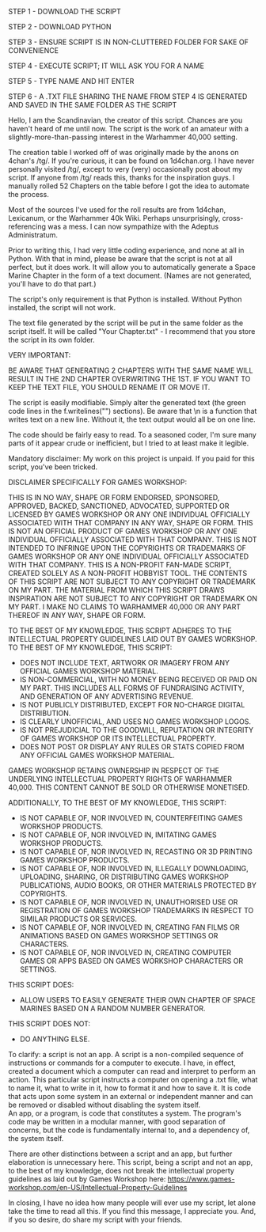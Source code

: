 STEP 1 - DOWNLOAD THE SCRIPT

STEP 2 - DOWNLOAD PYTHON

STEP 3 - ENSURE SCRIPT IS IN NON-CLUTTERED FOLDER FOR SAKE OF CONVENIENCE

STEP 4 - EXECUTE SCRIPT; IT WILL ASK YOU FOR A NAME

STEP 5 - TYPE NAME AND HIT ENTER

STEP 6 - A .TXT FILE SHARING THE NAME FROM STEP 4 IS GENERATED AND SAVED IN THE SAME FOLDER AS THE SCRIPT





Hello,
I am the Scandinavian, the creator of this script.
Chances are you haven't heard of me until now.
The script is the work of an amateur with a slightly-more-than-passing interest in the Warhammer 40,000 setting.

The creation table I worked off of was originally made by the anons on 4chan's /tg/.
If you're curious, it can be found on 1d4chan.org.
I have never personally visited /tg/, except to very (very) occasionally post about my script.
If anyone from /tg/ reads this, thanks for the inspiration guys.
I manually rolled 52 Chapters on the table before I got the idea to automate the process.

Most of the sources I've used for the roll results are from 1d4chan, Lexicanum, or the Warhammer 40k Wiki.
Perhaps unsurprisingly, cross-referencing was a mess. I can now sympathize with the Adeptus Administratum.

Prior to writing this, I had very little coding experience, and none at all in Python.
With that in mind, please be aware that the script is not at all perfect, but it does work.
It will allow you to automatically generate a Space Marine Chapter in the form of a text document.
(Names are not generated, you'll have to do that part.)

The script's only requirement is that Python is installed.
Without Python installed, the script will not work.

The text file generated by the script will be put in the same folder as the script itself.
It will be called "Your Chapter.txt" - I recommend that you store the script in its own folder.

VERY IMPORTANT:

BE AWARE THAT GENERATING 2 CHAPTERS WITH THE SAME NAME WILL RESULT IN THE 2ND CHAPTER OVERWRITING THE 1ST.
IF YOU WANT TO KEEP THE TEXT FILE, YOU SHOULD RENAME IT OR MOVE IT.

The script is easily modifiable.
Simply alter the generated text (the green code lines in the f.writelines("") sections).
Be aware that \n is a function that writes text on a new line. Without it, the text output would all be on one line.

The code should be fairly easy to read.
To a seasoned coder, I'm sure many parts of it appear crude or inefficient, but I tried to at least make it legible.

Mandatory disclaimer:
My work on this project is unpaid.
If you paid for this script, you've been tricked.

DISCLAIMER SPECIFICALLY FOR GAMES WORKSHOP:

THIS IS IN NO WAY, SHAPE OR FORM ENDORSED, SPONSORED, APPROVED, BACKED, SANCTIONED, ADVOCATED, SUPPORTED OR LICENSED BY GAMES WORKSHOP OR ANY ONE INDIVIDUAL OFFICIALLY ASSOCIATED WITH THAT COMPANY IN ANY WAY, SHAPE OR FORM.
THIS IS NOT AN OFFICIAL PRODUCT OF GAMES WORKSHOP OR ANY ONE INDIVIDUAL OFFICIALLY ASSOCIATED WITH THAT COMPANY.
THIS IS NOT INTENDED TO INFRINGE UPON THE COPYRIGHTS OR TRADEMARKS OF GAMES WORKSHOP OR ANY ONE INDIVIDUAL OFFICIALLY ASSOCIATED WITH THAT COMPANY.
THIS IS A NON-PROFIT FAN-MADE SCRIPT, CREATED SOLELY AS A NON-PROFIT HOBBYIST TOOL.
THE CONTENTS OF THIS SCRIPT ARE NOT SUBJECT TO ANY COPYRIGHT OR TRADEMARK ON MY PART.
THE MATERIAL FROM WHICH THIS SCRIPT DRAWS INSPIRATION ARE NOT SUBJECT TO ANY COPYRIGHT OR TRADEMARK ON MY PART.
I MAKE NO CLAIMS TO WARHAMMER 40,000 OR ANY PART THEREOF IN ANY WAY, SHAPE OR FORM.

TO THE BEST OF MY KNOWLEDGE, THIS SCRIPT ADHERES TO THE INTELLECTUAL PROPERTY GUIDELINES LAID OUT BY GAMES WORKSHOP.
TO THE BEST OF MY KNOWLEDGE, THIS SCRIPT:
- DOES NOT INCLUDE TEXT, ARTWORK OR IMAGERY FROM ANY OFFICIAL GAMES WORKSHOP MATERIAL.
- IS NON-COMMERCIAL, WITH NO MONEY BEING RECEIVED OR PAID ON MY PART. THIS INCLUDES ALL FORMS OF FUNDRAISING ACTIVITY, AND GENERATION OF ANY ADVERTISING REVENUE.
- IS NOT PUBLICLY DISTRIBUTED, EXCEPT FOR NO-CHARGE DIGITAL DISTRIBUTION.
- IS CLEARLY UNOFFICIAL, AND USES NO GAMES WORKSHOP LOGOS.
- IS NOT PREJUDICIAL TO THE GOODWILL, REPUTATION OR INTEGRITY OF GAMES WORKSHOP OR ITS INTELLECTUAL PROPERTY.
- DOES NOT POST OR DISPLAY ANY RULES OR STATS COPIED FROM ANY OFFICIAL GAMES WORKSHOP MATERIAL.

GAMES WORKSHOP RETAINS OWNERSHIP IN RESPECT OF THE UNDERLYING INTELLECTUAL PROPERTY RIGHTS OF WARHAMMER 40,000.
THIS CONTENT CANNOT BE SOLD OR OTHERWISE MONETISED.

ADDITIONALLY, TO THE BEST OF MY KNOWLEDGE, THIS SCRIPT:
- IS NOT CAPABLE OF, NOR INVOLVED IN, COUNTERFEITING GAMES WORKSHOP PRODUCTS.
- IS NOT CAPABLE OF, NOR INVOLVED IN, IMITATING GAMES WORKSHOP PRODUCTS.
- IS NOT CAPABLE OF, NOR INVOLVED IN, RECASTING OR 3D PRINTING GAMES WORKSHOP PRODUCTS.
- IS NOT CAPABLE OF, NOR INVOLVED IN, ILLEGALLY DOWNLOADING, UPLOADING, SHARING, OR DISTRIBUTING GAMES WORKSHOP PUBLICATIONS, AUDIO BOOKS, OR OTHER MATERIALS PROTECTED BY COPYRIGHTS.
- IS NOT CAPABLE OF, NOR INVOLVED IN, UNAUTHORISED USE OR REGISTRATION OF GAMES WORKSHOP TRADEMARKS IN RESPECT TO SIMILAR PRODUCTS OR SERVICES.
- IS NOT CAPABLE OF, NOR INVOLVED IN, CREATING FAN FILMS OR ANIMATIONS BASED ON GAMES WORKSHOP SETTINGS OR CHARACTERS.
- IS NOT CAPABLE OF, NOR INVOLVED IN, CREATING COMPUTER GAMES OR APPS BASED ON GAMES WORKSHOP CHARACTERS OR SETTINGS.

THIS SCRIPT DOES:
- ALLOW USERS TO EASILY GENERATE THEIR OWN CHAPTER OF SPACE MARINES BASED ON A RANDOM NUMBER GENERATOR.

THIS SCRIPT DOES NOT:
- DO ANYTHING ELSE.

To clarify: a script is not an app.
A script is a non-compiled sequence of instructions or commands for a computer to execute. I have, in effect, created a document which a computer can read and interpret to perform an action. This particular script instructs a computer on opening a .txt file, what to name it, what to write in it, how to format it and how to save it.
It is code that acts upon some system in an external or independent manner and can be removed or disabled without disabling the system itself.                                                                         
An app, or a program, is code that constitutes a system. The program's code may be written in a modular manner, with good separation of concerns, but the code is fundamentally internal to, and a dependency of, the system itself.

There are other distinctions between a script and an app, but further elaboration is unnecessary here. 
This script, being a script and not an app, to the best of my knowledge, does not break the intellectual property guidelines as laid out by Games Workshop here: https://www.games-workshop.com/en-US/Intellectual-Property-Guidelines

In closing, I have no idea how many people will ever use my script, let alone take the time to read all this.
If you find this message, I appreciate you.
And, if you so desire, do share my script with your friends.       
